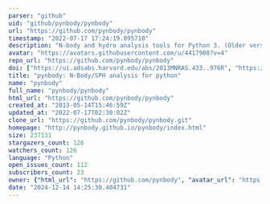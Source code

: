 ```yaml
---
parser: "github"
uid: "github/pynbody/pynbody"
url: "https://github.com/pynbody/pynbody"
timestamp: "2022-07-17 17:24:19.095710"
description: "N-body and hydro analysis tools for Python 3. (Older versions support Python 2.)"
avatar: "https://avatars.githubusercontent.com/u/4417908?v=4"
repo_url: "https://github.com/pynbody/pynbody"
doi: ["https://ui.adsabs.harvard.edu/abs/2013MNRAS.433..976R", "https://ui.adsabs.harvard.edu/abs/2013ascl.soft05002P/abstract"]
title: "pynbody: N-Body/SPH analysis for python"
name: "pynbody"
full_name: "pynbody/pynbody"
html_url: "https://github.com/pynbody/pynbody"
created_at: "2013-05-14T15:46:59Z"
updated_at: "2022-07-17T02:30:02Z"
clone_url: "https://github.com/pynbody/pynbody.git"
homepage: "http://pynbody.github.io/pynbody/index.html"
size: 237131
stargazers_count: 126
watchers_count: 126
language: "Python"
open_issues_count: 112
subscribers_count: 23
owner: {"html_url": "https://github.com/pynbody", "avatar_url": "https://avatars.githubusercontent.com/u/4417908?v=4", "login": "pynbody", "type": "Organization"}
date: "2024-12-14 14:25:30.404731"
---
```

